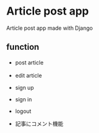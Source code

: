 Article post app
====

Article post app made with Django 

## function
* post article　　

* edit article　　

* sign up

* sign in

* logout

* 記事にコメント機能



　　
 　



